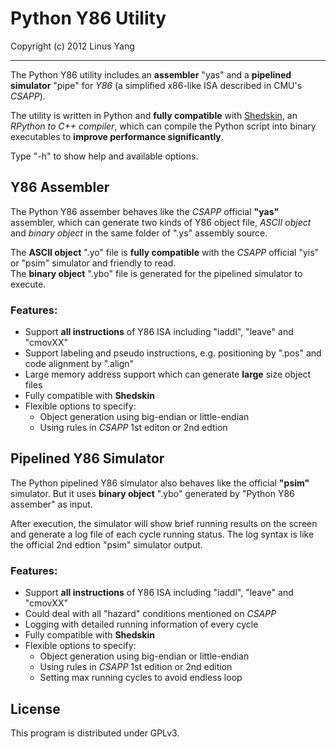 Python Y86 Utility
========
Copyright (c) 2012 Linus Yang

--------

The Python Y86 utility includes an **assembler** "yas" and a **pipelined simulator** "pipe" for *Y86* (a simplified x86-like ISA described in CMU's *CSAPP*).

The utility is written in Python and **fully compatible** with [Shedskin](https://code.google.com/p/shedskin/wiki/docs), an *RPython to C++ compiler*, which can compile the Python script into binary executables to **improve performance significantly**.

Type "-h" to show help and available options. 

## Y86 Assembler
The Python Y86 assember behaves like the *CSAPP* official **"yas"** assembler, which can generate two kinds of Y86 object file, *ASCII object* and *binary object* in the same folder of ".ys" assembly source.

The **ASCII object** ".yo" file is **fully compatible** with the *CSAPP* official "yis" or "psim" simulator and friendly to read.    
The **binary object** ".ybo" file is generated for the pipelined simulator to execute.

### Features:
- Support **all instructions** of Y86 ISA including "iaddl", "leave" and "cmovXX"
- Support labeling and pseudo instructions, e.g. positioning by ".pos" and code alignment by ".align"
- Large memory address support which can generate **large** size object files
- Fully compatible with **Shedskin**
- Flexible options to specify:
  * Object generation using big-endian or little-endian 
  * Using rules in *CSAPP* 1st editon or 2nd edtion

## Pipelined Y86 Simulator
The Python pipelined Y86 simulator also behaves like the official **"psim"** simulator. But it uses **binary object** ".ybo" generated by "Python Y86 assember" as input.

After execution, the simulator will show brief running results on the screen and generate a log file of each cycle running status. The log syntax is like the official 2nd edtion "psim" simulator output.

### Features:
- Support **all instructions** of Y86 ISA including "iaddl", "leave" and "cmovXX"
- Could deal with all "hazard" conditions mentioned on *CSAPP*
- Logging with detailed running information of every cycle
- Fully compatible with **Shedskin**
- Flexible options to specify:
  * Object generation using big-endian or little-endian 
  * Using rules in *CSAPP* 1st edition or 2nd edition
  * Setting max running cycles to avoid endless loop

## License
This program is distributed under GPLv3.

